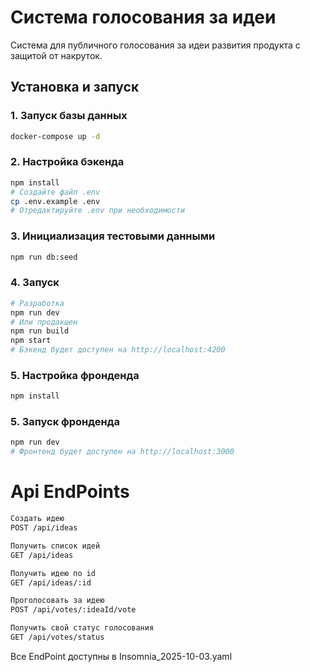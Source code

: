# Система голосования за идеи

Система для публичного голосования за идеи развития продукта с защитой от накруток.

## Установка и запуск

### 1. Запуск базы данных
```bash
docker-compose up -d
```

### 2. Настройка бэкенда
```bash
npm install
# Создайте файл .env
cp .env.example .env
# Отредактируйте .env при необходимости
```

### 3. Инициализация тестовыми данными
```bash
npm run db:seed
```

### 4. Запуск
```bash
# Разработка
npm run dev
# Или продакшен
npm run build
npm start
# Бэкенд будет доступен на http://localhost:4200
```
### 5. Настройка фронденда
```bash
npm install
```

### 5. Запуск фронденда
```bash
npm run dev
# Фронтенд будет доступен на http://localhost:3000
```

# Api EndPoints
```bash
Создать идею
POST /api/ideas
```
```bash
Получить список идей
GET /api/ideas
```
```bash
Получить идею по id
GET /api/ideas/:id
```
```bash
Проголосовать за идею
POST /api/votes/:ideaId/vote
```
```bash
Получить свой статус голосования
GET /api/votes/status
```
Все EndPoint доступны в Insomnia_2025-10-03.yaml
